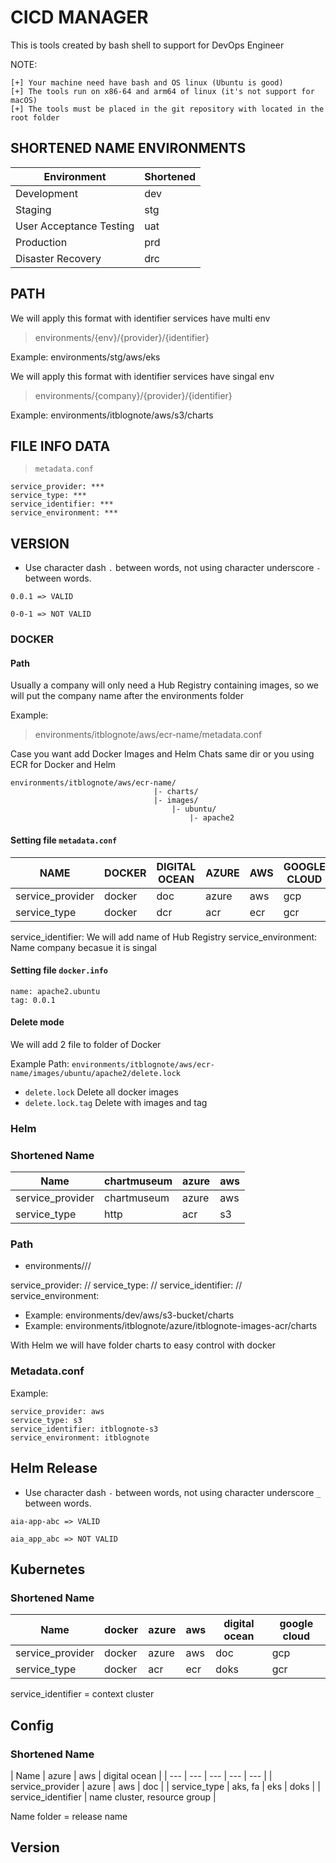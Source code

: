 # CICD MANAGER

This is tools created by bash shell to support for DevOps Engineer

NOTE:

    [+] Your machine need have bash and OS linux (Ubuntu is good)
    [+] The tools run on x86-64 and arm64 of linux (it's not support for macOS)
    [+] The tools must be placed in the git repository with located in the root folder

## SHORTENED NAME ENVIRONMENTS

| Environment | Shortened |
| --- | --- |
| Development | dev | 
| Staging | stg |
| User Acceptance Testing | uat |
| Production | prd|
| Disaster Recovery | drc |

## PATH

We will apply this format with identifier services have multi env
> environments/{env}/{provider}/{identifier}

Example: environments/stg/aws/eks

We will apply this format with identifier services have singal env
> environments/{company}/{provider}/{identifier}

Example: environments/itblognote/aws/s3/charts

## FILE INFO DATA

> `metadata.conf`

```
service_provider: ***
service_type: ***
service_identifier: ***
service_environment: ***
```

## VERSION

- Use character dash `.` between words, not using character underscore `-` between words.

```
0.0.1 => VALID
```

```
0-0-1 => NOT VALID
```

### DOCKER

#### Path

Usually a company will only need a Hub Registry containing images, so we will put the company name after the environments folder

Example:
> environments/itblognote/aws/ecr-name/metadata.conf

Case you want add Docker Images and Helm Chats same dir or you using ECR for Docker and Helm

```
environments/itblognote/aws/ecr-name/
                                |- charts/
                                |- images/
                                    |- ubuntu/
                                        |- apache2    
```

#### Setting file `metadata.conf`

| NAME | DOCKER | DIGITAL OCEAN | AZURE | AWS | GOOGLE CLOUD |
| --- | --- | --- | --- | --- | --- |
| service_provider | docker | doc | azure | aws | gcp |
| service_type | docker | dcr | acr | ecr | gcr |

service_identifier: We will add name of Hub Registry
service_environment: Name company becasue it is singal

#### Setting file `docker.info`

```
name: apache2.ubuntu
tag: 0.0.1
```

#### Delete mode

We will add 2 file to folder of Docker

Example Path: `environments/itblognote/aws/ecr-name/images/ubuntu/apache2/delete.lock`

* `delete.lock` Delete all docker images
* `delete.lock.tag` Delete with images and tag

### Helm

### Shortened Name

| Name | chartmuseum | azure | aws |
| --- | --- | --- | --- |
| service_provider | chartmuseum | azure | aws |
| service_type | http | acr | s3 |

### Path

*  environments/<company-name>/<cloud>/<name-service>

service_provider: <chartmuseum>/<azure>/<aws>
service_type: <http>/<acr>/<s3>
service_identifier: <docker-registry-name>/<acr-name>/<s3-bucket-name>
service_environment: <company-name>

- Example: environments/dev/aws/s3-bucket/charts
- Example: environments/itblognote/azure/itblognote-images-acr/charts

With Helm we will have folder charts to easy control with docker

### Metadata.conf

Example:

```
service_provider: aws
service_type: s3
service_identifier: itblognote-s3
service_environment: itblognote
```

## Helm Release

- Use character dash `-` between words, not using character underscore `_` between words.

```
aia-app-abc => VALID
```

```
aia_app_abc => NOT VALID
```

## Kubernetes

### Shortened Name

| Name | docker | azure | aws | digital ocean | google cloud |
| --- | --- | --- | --- | --- | --- |
| service_provider | docker | azure | aws | doc | gcp |
| service_type | docker | acr | ecr | doks | gcr |

service_identifier = context cluster


## Config

### Shortened Name

| Name | azure | aws | digital ocean |
| --- | --- | --- | --- | --- |
| service_provider | azure | aws | doc |
| service_type | aks, fa | eks | doks |
| service_identifier | name cluster, resource group |

Name folder = release name
## Version